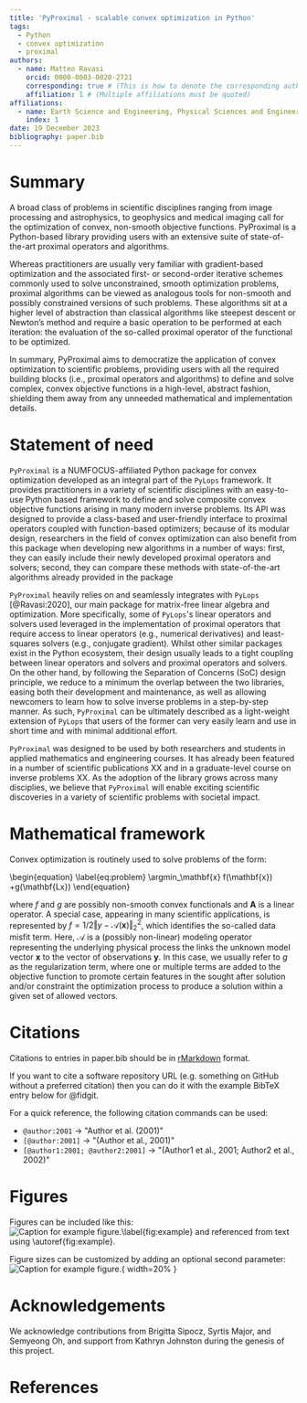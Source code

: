 ```yaml
---
title: 'PyProximal - scalable convex optimization in Python'
tags:
  - Python
  - convex optimization
  - proximal
authors:
  - name: Matteo Ravasi
    orcid: 0000-0003-0020-2721
    corresponding: true # (This is how to denote the corresponding author)
    affiliation: 1 # (Multiple affiliations must be quoted)
affiliations:
  - name: Earth Science and Engineering, Physical Sciences and Engineering (PSE), King Abdullah University of Science and Technology (KAUST), Thuwal, 23955-6900, Kingdom of Saudi Arabia
    index: 1
date: 19 December 2023
bibliography: paper.bib
---
```


# Summary

A broad class of problems in scientific disciplines ranging from image processing and astrophysics, 
to geophysics and medical imaging call for the optimization of convex, non-smooth objective functions. 
PyProximal is a Python-based library providing users with an extensive suite of state-of-the-art proximal 
operators and algorithms.

Whereas practitioners are usually very familiar with gradient-based optimization and the associated 
first- or second-order iterative schemes commonly used to solve unconstrained, smooth optimization problems, proximal
algorithms can be viewed as analogous tools for non-smooth and possibly constrained versions of such problems. These
algorithms sit at a higher level of abstraction than classical algorithms like steepest descent or Newton’s method and 
require a basic operation to be performed at each iteration: the evaluation of the so-called proximal operator of the
functional to be optimized.

In summary, PyProximal aims to democratize the application of convex optimization to scientific problems, providing 
users with all the required building blocks (i.e., proximal operators and algorithms) to define and solve complex,
convex objective functions in a high-level, abstract fashion, shielding them away from any unneeded mathematical and 
implementation details.


# Statement of need

`PyProximal` is a NUMFOCUS-affiliated Python package for convex optimization developed as an integral part of the `PyLops` framework. 
It provides practitioners in a variety of scientific disciplines with an easy-to-use Python based framework to 
define and solve composite convex objective functions arising in many modern inverse problems. Its API was
designed to provide a class-based and user-friendly interface to proximal operators coupled with function-based 
optimizers; because of its modular design, researchers in the field of convex optimization can also benefit from this 
package when developing new algorithms in a number of ways: first, they can easily include their newly developed proximal operators 
and solvers; second, they can compare these methods with state-of-the-art algorithms already provided in the package

`PyProximal` heavily relies on and seamlessly integrates with `PyLops` [@Ravasi:2020], our main package for matrix-free linear algebra 
and optimization. More specifically, some of `PyLops`'s linear operators and solvers used leveraged in the implementation 
of proximal operators that require access to linear operators (e.g., numerical derivatives) and least-squares solvers 
(e.g., conjugate gradient). Whilst other similar packages exist in the Python ecosystem, their design usually leads to a 
tight coupling between linear operators and solvers and proximal operators and solvers. On the other hand, by following the 
Separation of Concerns (SoC) design principle, we reduce to a minimum the overlap between the two libraries, easing both 
their development and maintenance, as well as allowing newcomers to learn how to solve inverse problems in a step-by-step manner. 
As such, `PyProximal` can be ultimately described as a light-weight extension of `PyLops` that users of the former can very easily 
learn and use in short time and with minimal additional effort.

`PyProximal` was designed to be used by both researchers and students in applied mathematics and engineering courses.
It has already been featured in a number of scientific publications XX and in a graduate-level course on inverse problems XX. 
As the adoption of the library grows across many disciplies, we believe that `PyProximal` will enable exciting scientific discoveries 
in a variety of scientific problems with societal impact.

# Mathematical framework

Convex optimization is routinely used to solve problems of the form:

\begin{equation}
\label{eq:problem}
\argmin_\mathbf{x} f(\mathbf{x}) +g(\mathbf{Lx})
\end{equation}

where $f$ and $g$ are possibly non-smooth convex functionals and $\mathbf{A}$ is a linear operator. A special case, 
appearing in many scientific applications, is represented by $f=1/2 \Vert y - \mathcal{A}(\mathbf{x})\Vert_2^2$, which identifies 
the so-called data misfit term. Here, $\mathcal{A}$ is a (possibly non-linear) modeling operator representing the underlying physical 
process the links the unknown model vector $\mathbf{x}$ to the vector of observations $\mathbf{y}$. In this case, 
we usually refer to $g$ as the regularization term, where one or multiple terms are added to the objective function to 
promote certain features in the sought after solution and/or constraint the optimization process to produce a solution
within a given set of allowed vectors.

# Citations

Citations to entries in paper.bib should be in
[rMarkdown](http://rmarkdown.rstudio.com/authoring_bibliographies_and_citations.html)
format.

If you want to cite a software repository URL (e.g. something on GitHub without a preferred
citation) then you can do it with the example BibTeX entry below for @fidgit.

For a quick reference, the following citation commands can be used:
- `@author:2001`  ->  "Author et al. (2001)"
- `[@author:2001]` -> "(Author et al., 2001)"
- `[@author1:2001; @author2:2001]` -> "(Author1 et al., 2001; Author2 et al., 2002)"

# Figures

Figures can be included like this:
![Caption for example figure.\label{fig:example}](figure.png)
and referenced from text using \autoref{fig:example}.

Figure sizes can be customized by adding an optional second parameter:
![Caption for example figure.](figure.png){ width=20% }

# Acknowledgements

We acknowledge contributions from Brigitta Sipocz, Syrtis Major, and Semyeong
Oh, and support from Kathryn Johnston during the genesis of this project.

# References